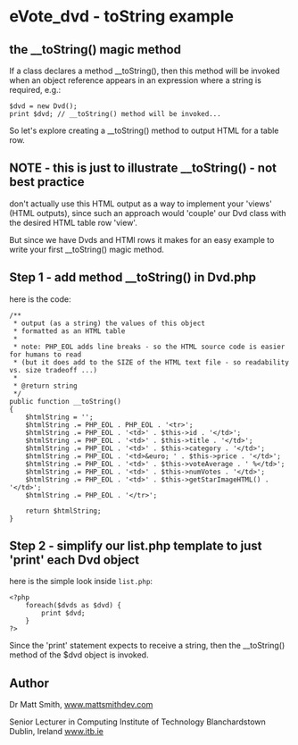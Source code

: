 eVote_dvd - toString example
===========================

the __toString() magic method
-------------------------------------------------------
If a class declares a method __toString(), then this method will be invoked when
an object reference appears in an expression where a string is required, e.g.:

    $dvd = new Dvd();
    print $dvd; // __toString() method will be invoked...

So let's explore creating a __toString() method to output HTML for a table row.

NOTE - this is just to illustrate __toString() - not best practice
-------------------------------------------------------
don't actually use this HTML output as a way to implement your 'views' (HTML outputs),
since such an approach would 'couple' our Dvd class with the desired HTML table row 'view'.

But since we have Dvds and HTMl rows it makes for an easy example to write your first __toString() magic method.

Step 1 - add method __toString() in Dvd.php
-------------------------------------------------------
here is the code:


    /**
     * output (as a string) the values of this object
     * formatted as an HTML table
     *
     * note: PHP_EOL adds line breaks - so the HTML source code is easier for humans to read
     * (but it does add to the SIZE of the HTML text file - so readability vs. size tradeoff ...)
     *
     * @return string
     */
    public function __toString()
    {
        $htmlString = '';
        $htmlString .= PHP_EOL . PHP_EOL . '<tr>';
        $htmlString .= PHP_EOL . '<td>' . $this->id . '</td>';
        $htmlString .= PHP_EOL . '<td>' . $this->title . '</td>';
        $htmlString .= PHP_EOL . '<td>' . $this->category . '</td>';
        $htmlString .= PHP_EOL . '<td>&euro; ' . $this->price . '</td>';
        $htmlString .= PHP_EOL . '<td>' . $this->voteAverage . ' %</td>';
        $htmlString .= PHP_EOL . '<td>' . $this->numVotes . '</td>';
        $htmlString .= PHP_EOL . '<td>' . $this->getStarImageHTML() . '</td>';
        $htmlString .= PHP_EOL . '</tr>';

        return $htmlString;
    }


Step 2 - simplify our list.php template to just 'print' each Dvd object
-------------------------------------------------------
here is the simple look inside ```list.php```:

    <?php
        foreach($dvds as $dvd) {
            print $dvd;
        }
    ?>

Since the 'print' statement expects to receive a string, then the __toString() method of the $dvd object is invoked.


Author
-------------------------------------------------------

Dr Matt Smith,
www.mattsmithdev.com

Senior Lecturer in Computing
Institute of Technology Blanchardstown
Dublin, Ireland
www.itb.ie
